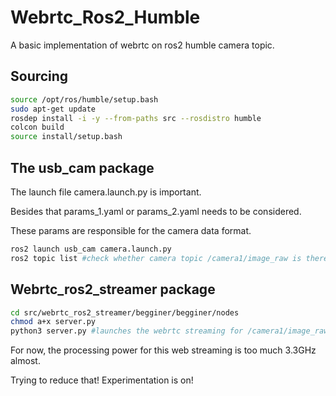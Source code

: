 # Webrtc_Ros2_Humble
A basic implementation of webrtc on ros2 humble camera topic.

## Sourcing
``` bash
source /opt/ros/humble/setup.bash
sudo apt-get update
rosdep install -i -y --from-paths src --rosdistro humble
colcon build
source install/setup.bash
```

## The usb_cam package
The launch file camera.launch.py is important.

Besides that params_1.yaml or params_2.yaml needs to be considered.

These params are responsible for the camera data format.
``` bash
ros2 launch usb_cam camera.launch.py
ros2 topic list #check whether camera topic /camera1/image_raw is there
``` 

## Webrtc_ros2_streamer package
``` bash
cd src/webrtc_ros2_streamer/begginer/begginer/nodes
chmod a+x server.py
python3 server.py #launches the webrtc streaming for /camera1/image_raw topic
```
For now, the processing power for this web streaming is too much 3.3GHz almost.

Trying to reduce that! Experimentation is on!

